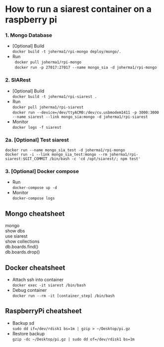 # How to run a siarest container on a raspberry pi

### 1. Mongo Database
  * [Optional] Build  
  `docker build -t joherma1/rpi-mongo deploy/mongo/. `
  * Run  
  ` docker pull joherma1/rpi-mongo`  
  ` docker run -p 27017:27017 --name mongo_sia -d joherma1/rpi-mongo`


### 2. SIARest
  * [Optional] Build  
  `docker build -t joherma1/rpi-siarest .`
  * Run  
  `docker pull joherma1/rpi-siarest`  
  `docker run --device=/dev/ttyACM0:/dev/cu.usbmodem1411 -p 3000:3000 --name siarest --link mongo_sia:mongo -d joherma1/rpi-siarest`
  * Monitor  
  `docker logs -f siarest`

### 2a. [Optional] Test siarest
`docker run --name mongo_sia_test -d joherma1/rpi-mongo`  
`docker run -i --link mongo_sia_test:mongo --rm joherma1/rpi-siarest:$GIT_COMMIT /bin/bash -c 'cd /opt/siarest/; npm test'`

### 3. [Optional] Docker compose
  * Run  
  `docker-compose up -d`
  * Monitor  
  `docker-compose logs` 


## Mongo cheatsheet
mongo  
show dbs  
use siarest  
show collections  
db.boards.find()  
db.boards.drop()  

## Docker cheatsheet
  * Attach ssh into container  
  `docker exec -it siarest /bin/bash`
  * Debug container  
  `docker run --rm -it [container_step] /bin/bash`

## RaspberryPi cheatsheet
  * Backup sd  
  `sudo dd if=/dev/rdisk1 bs=1m | gzip > ~/Desktop/pi.gz`
  * Restore backup  
  `gzip -dc ~/Desktop/pi.gz | sudo dd of=/dev/rdisk1 bs=1m`